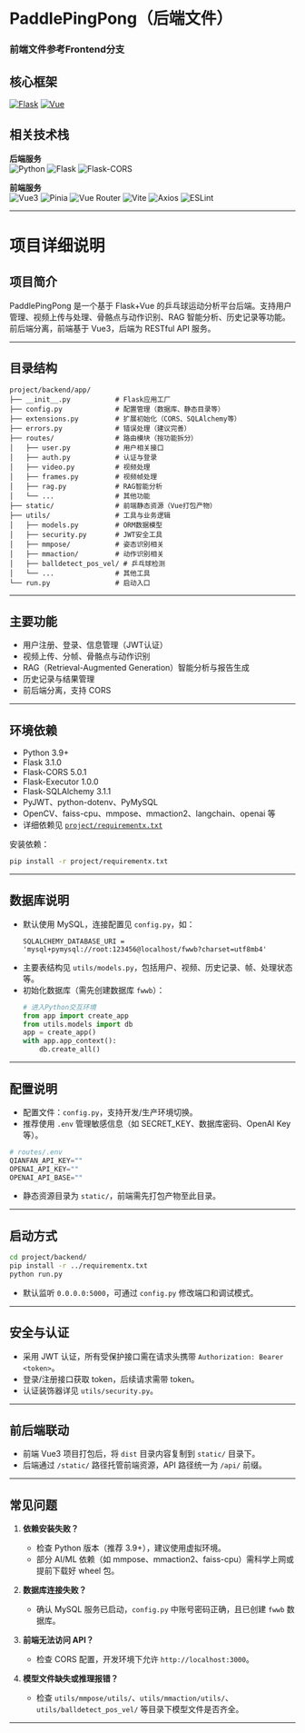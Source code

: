 # PaddlePingPong（后端文件）
### 前端文件参考Frontend分支

## 核心框架

[![Flask](https://img.shields.io/badge/Flask-2.0.x-blue)](https://flask.palletsprojects.com/)
[![Vue](https://img.shields.io/badge/Vue-3.x-brightgreen)](https://vuejs.org/)

## 相关技术栈

**后端服务**  
![Python](https://img.shields.io/badge/Python-3.9+-blue?logo=python)
![Flask](https://img.shields.io/badge/Flask-2.0.x-blue?logo=flask)
![Flask-CORS](https://img.shields.io/badge/Flask--CORS-3.0.x-lightgrey)

**前端服务**  
![Vue3](https://img.shields.io/badge/Vue-3.x-brightgreen?logo=vue.js)
![Pinia](https://img.shields.io/badge/Pinia-2.x-orange?logo=vue.js)
![Vue Router](https://img.shields.io/badge/vue_router-4.x-green?logo=vue.js)
![Vite](https://img.shields.io/badge/Vite-4.x-purple?logo=vite)
![Axios](https://img.shields.io/badge/Axios-1.x-blueviolet)
![ESLint](https://img.shields.io/badge/ESLint-8.x-red?logo=eslint)

---

# 项目详细说明

## 项目简介

PaddlePingPong 是一个基于 Flask+Vue 的乒乓球运动分析平台后端。支持用户管理、视频上传与处理、骨骼点与动作识别、RAG 智能分析、历史记录等功能。前后端分离，前端基于 Vue3，后端为 RESTful API 服务。

---

## 目录结构

```
project/backend/app/
├── __init__.py           # Flask应用工厂
├── config.py             # 配置管理（数据库、静态目录等）
├── extensions.py         # 扩展初始化（CORS、SQLAlchemy等）
├── errors.py             # 错误处理（建议完善）
├── routes/               # 路由模块（按功能拆分）
│   ├── user.py           # 用户相关接口
│   ├── auth.py           # 认证与登录
│   ├── video.py          # 视频处理
│   ├── frames.py         # 视频帧处理
│   ├── rag.py            # RAG智能分析
│   └── ...               # 其他功能
├── static/               # 前端静态资源（Vue打包产物）
├── utils/                # 工具与业务逻辑
│   ├── models.py         # ORM数据模型
│   ├── security.py       # JWT安全工具
│   ├── mmpose/           # 姿态识别相关
│   ├── mmaction/         # 动作识别相关
│   ├── balldetect_pos_vel/ # 乒乓球检测
│   └── ...               # 其他工具
└── run.py                # 启动入口
```

---

## 主要功能

- 用户注册、登录、信息管理（JWT认证）
- 视频上传、分帧、骨骼点与动作识别
- RAG（Retrieval-Augmented Generation）智能分析与报告生成
- 历史记录与结果管理
- 前后端分离，支持 CORS

---

## 环境依赖

- Python 3.9+
- Flask 3.1.0
- Flask-CORS 5.0.1
- Flask-Executor 1.0.0
- Flask-SQLAlchemy 3.1.1
- PyJWT、python-dotenv、PyMySQL
- OpenCV、faiss-cpu、mmpose、mmaction2、langchain、openai 等
- 详细依赖见 [`project/requirementx.txt`](project/requirementx.txt)

安装依赖：
```bash
pip install -r project/requirementx.txt
```

---

## 数据库说明

- 默认使用 MySQL，连接配置见 `config.py`，如：
  ```
  SQLALCHEMY_DATABASE_URI = 'mysql+pymysql://root:123456@localhost/fwwb?charset=utf8mb4'
  ```
- 主要表结构见 `utils/models.py`，包括用户、视频、历史记录、帧、处理状态等。
- 初始化数据库（需先创建数据库 `fwwb`）：
  ```python
  # 进入Python交互环境
  from app import create_app
  from utils.models import db
  app = create_app()
  with app.app_context():
      db.create_all()
  ```

---

## 配置说明

- 配置文件：`config.py`，支持开发/生产环境切换。
- 推荐使用 `.env` 管理敏感信息（如 SECRET_KEY、数据库密码、OpenAI Key 等）。
```python
# routes/.env
QIANFAN_API_KEY=""
OPENAI_API_KEY=""
OPENAI_API_BASE=""
```
- 静态资源目录为 `static/`，前端需先打包产物至此目录。

---

## 启动方式

```bash
cd project/backend/
pip install -r ../requirementx.txt
python run.py
```
- 默认监听 `0.0.0.0:5000`，可通过 `config.py` 修改端口和调试模式。

---

## 安全与认证

- 采用 JWT 认证，所有受保护接口需在请求头携带 `Authorization: Bearer <token>`。
- 登录/注册接口获取 token，后续请求需带 token。
- 认证装饰器详见 `utils/security.py`。

---

## 前后端联动

- 前端 Vue3 项目打包后，将 `dist` 目录内容复制到 `static/` 目录下。
- 后端通过 `/static/` 路径托管前端资源，API 路径统一为 `/api/` 前缀。

---

## 常见问题

1. **依赖安装失败？**
   - 检查 Python 版本（推荐 3.9+），建议使用虚拟环境。
   - 部分 AI/ML 依赖（如 mmpose、mmaction2、faiss-cpu）需科学上网或提前下载好 wheel 包。

2. **数据库连接失败？**
   - 确认 MySQL 服务已启动，`config.py` 中账号密码正确，且已创建 `fwwb` 数据库。

3. **前端无法访问 API？**
   - 检查 CORS 配置，开发环境下允许 `http://localhost:3000`。

4. **模型文件缺失或推理报错？**
   - 检查 `utils/mmpose/utils/`、`utils/mmaction/utils/`、`utils/balldetect_pos_vel/` 等目录下模型文件是否齐全。

---
